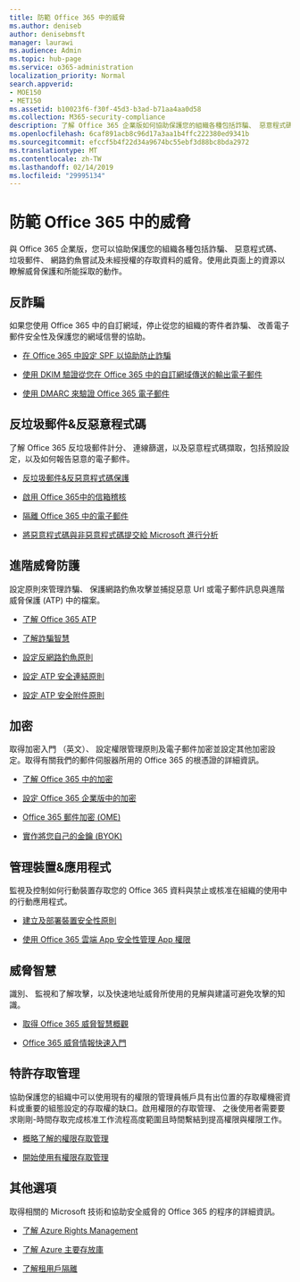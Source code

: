 ```yaml
---
title: 防範 Office 365 中的威脅
ms.author: deniseb
author: denisebmsft
manager: laurawi
ms.audience: Admin
ms.topic: hub-page
ms.service: o365-administration
localization_priority: Normal
search.appverid:
- MOE150
- MET150
ms.assetid: b10023f6-f30f-45d3-b3ad-b71aa4aa0d58
ms.collection: M365-security-compliance
description: 了解 Office 365 企業版如何協助保護您的組織各種包括詐騙、 惡意程式碼、 垃圾郵件、 網路釣魚嘗試及未經授權的存取資料的威脅。
ms.openlocfilehash: 6caf891acb8c96d17a3aa1b4ffc222380ed9341b
ms.sourcegitcommit: efccf5b4f22d34a9674bc55ebf3d88bc8bda2972
ms.translationtype: MT
ms.contentlocale: zh-TW
ms.lasthandoff: 02/14/2019
ms.locfileid: "29995134"
---
```

# <a name="protect-against-threats-in-office-365"></a>防範 Office 365 中的威脅

與 Office 365 企業版，您可以協助保護您的組織各種包括詐騙、 惡意程式碼、 垃圾郵件、 網路釣魚嘗試及未經授權的存取資料的威脅。使用此頁面上的資源以瞭解威脅保護和所能採取的動作。
  
## <a name="anti-spoofing"></a>反詐騙

如果您使用 Office 365 中的自訂網域，停止從您的組織的寄件者詐騙、 改善電子郵件安全性及保護您的網域信譽的協助。
  
- [在 Office 365 中設定 SPF 以協助防止詐騙](set-up-spf-in-office-365-to-help-prevent-spoofing.md)
    
- [使用 DKIM 驗證從您在 Office 365 中的自訂網域傳送的輸出電子郵件](use-dkim-to-validate-outbound-email.md)
    
- [使用 DMARC 來驗證 Office 365 電子郵件](use-dmarc-to-validate-email.md)
    
## <a name="anti-spam-amp-anti-malware"></a>反垃圾郵件&amp;反惡意程式碼

了解 Office 365 反垃圾郵件計分、 連線篩選，以及惡意程式碼擷取，包括預設設定，以及如何報告惡意的電子郵件。
  
- [反垃圾郵件&amp;反惡意程式碼保護](anti-spam-and-anti-malware-protection.md)
    
- [啟用 Office 365中的信箱稽核](enable-mailbox-auditing.md)
    
- [隔離 Office 365 中的電子郵件](quarantine-email-messages.md)
    
- [將惡意程式碼與非惡意程式碼提交給 Microsoft 進行分析](submitting-malware-and-non-malware-to-microsoft-for-analysis.md)
    
## <a name="advanced-threat-protection"></a>進階威脅防護

設定原則來管理詐騙、 保護網路釣魚攻擊並捕捉惡意 Url 或電子郵件訊息與進階威脅保護 (ATP) 中的檔案。
  
- [了解 Office 365 ATP](office-365-atp.md)
    
- [了解詐騙智慧](learn-about-spoof-intelligence.md)
    
- [設定反網路釣魚原則](set-up-anti-phishing-policies.md)
    
- [設定 ATP 安全連結原則](set-up-atp-safe-links-policies.md)
    
- [設定 ATP 安全附件原則](set-up-atp-safe-attachments-policies.md)
    
## <a name="encryption"></a>加密

取得加密入門 （英文）、 設定權限管理原則及電子郵件加密並設定其他加密設定。取得有關我們的郵件伺服器所用的 Office 365 的根憑證的詳細資訊。
  
- [了解 Office 365 中的加密](encryption.md)
    
- [設定 Office 365 企業版中的加密](set-up-encryption.md)
    
- [Office 365 郵件加密 (OME)](ome.md)
    
- [實作將您自己的金鑰 (BYOK)](https://docs.microsoft.com/azure/key-vault/key-vault-hsm-protected-keys#implementing-bring-your-own-key-byok-for-azure-key-vault)
    
## <a name="managing-devices-amp-apps"></a>管理裝置&amp;應用程式

監視及控制如何行動裝置存取您的 Office 365 資料與禁止或核准在組織的使用中的行動應用程式。
  
- [建立及部署裝置安全性原則](https://support.office.com/article/d310f556-8bfb-497b-9bd7-fe3c36ea2fd6)
    
- [使用 Office 365 雲端 App 安全性管理 App 權限](manage-app-permissions-in-ocas.md)
    
## <a name="threat-intelligence"></a>威脅智慧

識別、 監視和了解攻擊，以及快速地址威脅所使用的見解與建議可避免攻擊的知識。
  
- [取得 Office 365 威脅智慧概觀](office-365-ti.md)
    
- [Office 365 威脅情報快速入門](get-started-with-ti.md)
    
## <a name="privileged-access-management"></a>特許存取管理

協助保護您的組織中可以使用現有的權限的管理員帳戶具有出位置的存取權機密資料或重要的組態設定的存取權的缺口。啟用權限的存取管理、 之後使用者需要要求剛剛-時間存取完成核准工作流程高度範圍且時間繫結到提高權限與權限工作。
  
- [概略了解的權限存取管理](privileged-access-management-overview.md)
    
- [開始使用有權限存取管理](privileged-access-management-configuration.md)

## <a name="additional-options"></a>其他選項

取得相關的 Microsoft 技術和協助安全威脅的 Office 365 的程序的詳細資訊。
  
- [了解 Azure Rights Management](https://docs.microsoft.com/information-protection/understand-explore/what-is-azure-rms)
    
- [了解 Azure 主要存放庫](https://docs.microsoft.com/azure/key-vault/)
    
- [了解租用戶隔離](http://download.microsoft.com/download/3/F/0/3F0420A2-657B-44B6-B21E-D7BD98A94390/Tenant%20Isolation%20in%20Office%20365.pdf)
    

